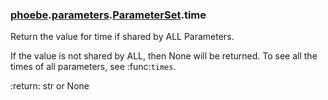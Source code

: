 ### [phoebe](phoebe.md).[parameters](phoebe.parameters.md).[ParameterSet](phoebe.parameters.ParameterSet.md).time



Return the value for time if shared by ALL Parameters.

If the value is not shared by ALL, then None will be returned.  To see
all the times of all parameters, see :func:`times`.

:return: str or None

